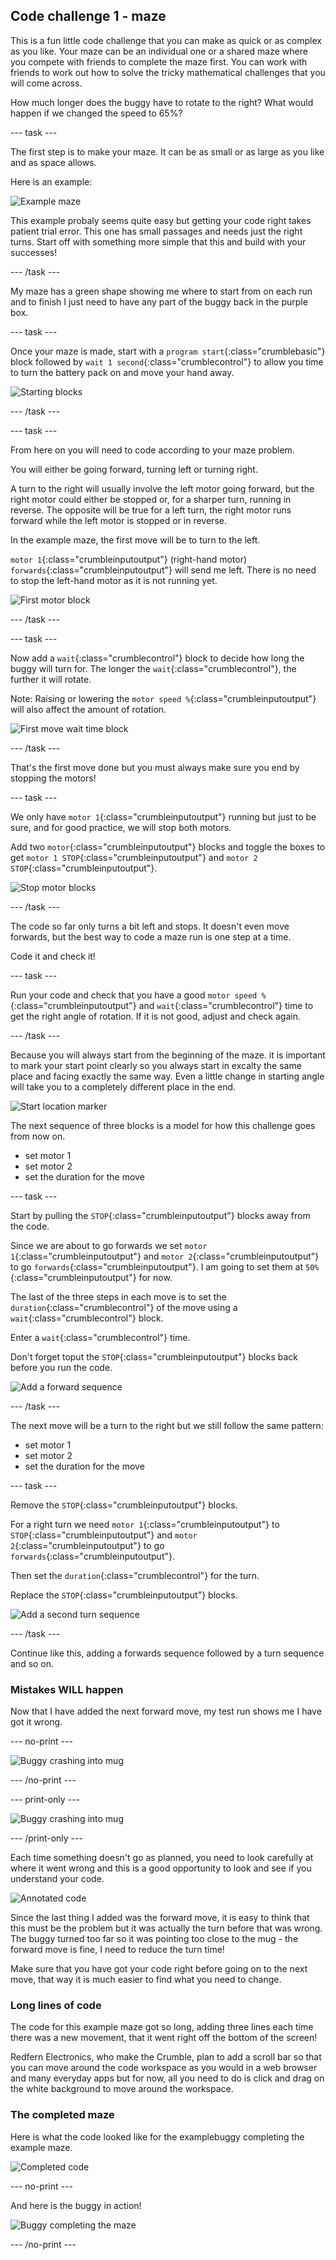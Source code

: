 ## Code challenge 1 - maze

This is a fun little code challenge that you can make as quick or as complex as you like. Your maze can be an individual one or a shared maze where you compete with friends to complete the maze first. You can work with friends to work out how to solve the tricky mathematical challenges that you will come across. 

How much longer does the buggy have to rotate to the right? What would happen if we changed the speed to 65%?

--- task ---

The first step is to make your maze. It can be as small or as large as you like and as space allows.

Here is an example:

![Example maze](images/mazeChallenge_example.png)

This example probaly seems quite easy but getting your code right takes patient trial error. This one has small passages and needs just the right turns. Start off with something more simple that this and build with your successes!

--- /task ---

My maze has a green shape showing me where to start from on each run and to finish I just need to have any part of the buggy back in the purple box.

--- task ---

Once your maze is made, start with a `program start`{:class="crumblebasic"} block followed by `wait 1 second`{:class="crumblecontrol"} to allow you time to turn the battery pack on and move your hand away.

![Starting blocks](images/mazeChallenge_codeStep1.png)

--- /task ---

--- task ---

From here on you will need to code according to your maze problem.

You will either be going forward, turning left or turning right.

A turn to the right will usually involve the left motor going forward, but the right motor could either be stopped or, for a sharper turn, running in reverse. The opposite will be true for a left turn, the right motor runs forward while the left motor is stopped or in reverse.

In the example maze, the first move will be to turn to the left.

`motor 1`{:class="crumbleinputoutput"} (right-hand motor) `forwards`{:class="crumbleinputoutput"} will send me left. There is no need to stop the left-hand motor as it is not running yet.

![First motor block](images/mazeChallenge_codeStep2.png)

--- /task ---

--- task ---

Now add a `wait`{:class="crumblecontrol"} block to decide how long the buggy will turn for. The longer the `wait`{:class="crumblecontrol"}, the further it will rotate.

Note: Raising or lowering the `motor speed %`{:class="crumbleinputoutput"} will also affect the amount of rotation.

![First move wait time block](images/mazeChallenge_codeStep3.png)

--- /task ---

That's the first move done but you must always make sure you end by stopping the motors!

--- task ---

We only have `motor 1`{:class="crumbleinputoutput"} running but just to be sure, and for good practice, we will stop both motors.

Add two `motor`{:class="crumbleinputoutput"} blocks and toggle the boxes to get `motor 1 STOP`{:class="crumbleinputoutput"} and `motor 2 STOP`{:class="crumbleinputoutput"}.

![Stop motor blocks](images/mazeChallenge_codeStep4.png)

--- /task ---

The code so far only turns a bit left and stops. It doesn't even move forwards, but the best way to code a maze run is one step at a time. 

Code it and check it!

--- task ---

Run your code and check that you have a good `motor speed %`{:class="crumbleinputoutput"} and `wait`{:class="crumblecontrol"} time to get the right angle of rotation. If it is not good, adjust and check again.


--- /task ---

Because you will always start from the beginning of the maze. it is important to mark your start point clearly so you always start in excalty the same place and facing exactly the same way. Even a little change in starting angle will take you to a completely different place in the end.

![Start location marker](images/mazeChallenge_startLocation.png)

The next sequence of three blocks is a model for how this challenge goes from now on.

+ set motor 1
+ set motor 2
+ set the duration for the move

--- task ---

Start by pulling the `STOP`{:class="crumbleinputoutput"} blocks away from the code.

Since we are about to go forwards we set `motor 1`{:class="crumbleinputoutput"} and `motor 2`{:class="crumbleinputoutput"} to go `forwards`{:class="crumbleinputoutput"}. I am going to set them at `50%`{:class="crumbleinputoutput"} for now.

The last of the three steps in each move is to set the `duration`{:class="crumblecontrol"} of the move using a `wait`{:class="crumblecontrol"} block.

Enter a `wait`{:class="crumblecontrol"} time.

Don't forget toput the `STOP`{:class="crumbleinputoutput"} blocks back before you run the code.

![Add a forward sequence](images/mazeChallenge_codeStep5.png)

--- /task ---

The next move will be a turn to the right but we still follow the same pattern:

+ set motor 1
+ set motor 2
+ set the duration for the move

--- task ---

Remove the `STOP`{:class="crumbleinputoutput"} blocks.

For a right turn we need `motor 1`{:class="crumbleinputoutput"} to `STOP`{:class="crumbleinputoutput"} and `motor 2`{:class="crumbleinputoutput"} to go `forwards`{:class="crumbleinputoutput"}.

Then set the `duration`{:class="crumblecontrol"} for the turn.

Replace the `STOP`{:class="crumbleinputoutput"} blocks.

![Add a second turn sequence](images/mazeChallenge_codeStep6.png)

--- /task ---

Continue like this, adding a forwards sequence followed by a turn sequence and so on.

### Mistakes WILL happen

Now that I have added the next forward move, my test run shows me I have got it wrong.

--- no-print ---

![Buggy crashing into mug](images/mazeChallenge_crash.gif)

--- /no-print ---

--- print-only ---

![Buggy crashing into mug](images/mazeChallenge_crash.png)

--- /print-only ---

Each time something doesn't go as planned, you need to look carefully at where it went wrong and this is a good opportunity to look and see if you understand your code.

![Annotated code](images/mazeChallenge_codeStep7annotated.png)

 Since the last thing I added was the forward move, it is easy to think that this must be the problem but it was actually the turn before that was wrong. The buggy turned too far so it was pointing too close to the mug - the forward move is fine, I need to reduce the turn time!

Make sure that you have got your code right before going on to the next move, that way it is much easier to find what you need to change.

### Long lines of code

The code for this example maze got so long, adding three lines each time there was a new movement, that it went right off the bottom of the screen!

Redfern Electronics, who make the Crumble, plan to add a scroll bar so that you can move around the code workspace as you would in a web browser and many everyday apps but for now, all you need to do is click and drag on the white background to move around the workspace.

### The completed maze

Here is what the code looked like for the examplebuggy completing the example maze.

![Completed code](images/mazeChallenge_codeStep8finalCode.png)

--- no-print ---

And here is the buggy in action!

![Buggy completing the maze](images/mazeChallenge_completion.gif)

--- /no-print ---

